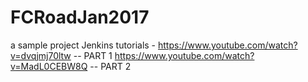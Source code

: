 # FCRoadJan2017
a sample project 
Jenkins tutorials - 
https://www.youtube.com/watch?v=dvqjmj70ltw  -- PART 1
https://www.youtube.com/watch?v=MadL0CEBW8Q  -- PART 2
